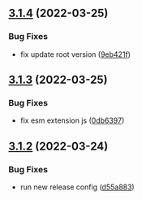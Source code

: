 ## [3.1.4](https://github.com/cycjimmy/config-lib/compare/v3.1.3...v3.1.4) (2022-03-25)


### Bug Fixes

* fix update root version ([9eb421f](https://github.com/cycjimmy/config-lib/commit/9eb421f12363deac72ff54c90696796c968c0142))

## [3.1.3](https://github.com/cycjimmy/config-lib/compare/v3.1.2...v3.1.3) (2022-03-25)


### Bug Fixes

* fix esm extension js ([0db6397](https://github.com/cycjimmy/config-lib/commit/0db6397b98cd8395919cef822d7a0a7b6f424935))

## [3.1.2](https://github.com/cycjimmy/config-lib/compare/v3.1.1...v3.1.2) (2022-03-24)


### Bug Fixes

* run new release config ([d55a883](https://github.com/cycjimmy/config-lib/commit/d55a883e89812c83eebc88724ab5eb9f9b8a1195))
